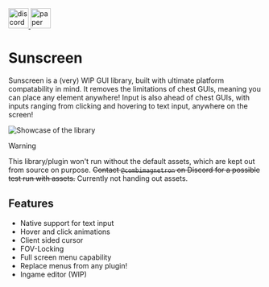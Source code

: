 <a href="https://discord.gg/PJFAGTCyyk" target="_blank">
  <img alt="discord-plural" height="40" src="https://cdn.jsdelivr.net/npm/@intergrav/devins-badges@3/assets/compact/social/discord-plural_vector.svg">
</a>

<img alt="paper" height="40" src="https://cdn.jsdelivr.net/npm/@intergrav/devins-badges@3/assets/compact/supported/paper_vector.svg">

# Sunscreen
Sunscreen is a (very) WIP GUI library, built with ultimate platform compatability in mind. It removes the limitations of chest GUIs, meaning you can place any element anywhere! Input is also ahead of chest GUIs, with inputs ranging from clicking and hovering to text input, anywhere on the screen!

![Showcase of the library](./assets/image/showcase-gif.gif)

> [!WARNING]  
> This library/plugin won't run without the default assets, which are kept out from source on purpose. ~~Contact ``@combimagnetron`` on Discord for a possible test run with assets.~~ Currently not handing out assets.

## Features
- Native support for text input
- Hover and click animations
- Client sided cursor
- FOV-Locking
- Full screen menu capability
- Replace menus from any plugin!
- Ingame editor (WIP)
